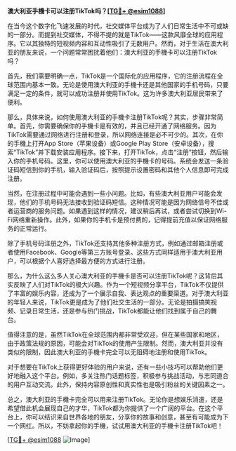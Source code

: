 **澳大利亚手機卡可以注册TikTok吗？[[TG💪+ @esim1088](https://t.me/s/esim1088)]**

在当今这个数字化飞速发展的时代，社交媒体平台成为了人们日常生活中不可或缺的一部分。而提到社交媒体，不得不提的就是TikTok——这款风靡全球的应用程序。它以其独特的短视频内容和互动性吸引了无数用户。然而，对于生活在澳大利亚的朋友来说，一个问题常常困扰着他们：澳大利亚的手機卡可以注册TikTok吗？

首先，我们需要明确一点，TikTok是一个国际化的应用程序，它的注册流程在全球范围内基本一致。无论是使用澳大利亚的手機卡还是其他国家的手机号码，只要满足一定的条件，就可以成功注册并使用TikTok。这为许多澳大利亚居民带来了便利。

那么，具体来说，如何使用澳大利亚的手機卡注册TikTok呢？其实，步骤非常简单。首先，你需要确保你的手機卡是有效的，并且已经开通了网络服务。因为TikTok需要通过网络进行注册和登录，所以网络连接是必不可少的。其次，在你的手機上打开App Store（苹果设备）或Google Play Store（安卓设备），搜索“TikTok”并下载安装应用程序。接下来，打开TikTok，点击“注册”按钮，然后输入你的手机号码。这里，你可以使用澳大利亚的手機卡的号码。系统会发送一条验证码短信到你的手机，输入验证码后，按照提示设置密码和其他个人信息即可完成注册。

当然，在注册过程中可能会遇到一些小问题。比如，有些澳大利亚用户可能会发现，他们的手机号码无法接收到验证码短信。这种情况可能是因为网络信号不佳或者运营商的服务问题。如果遇到这样的情况，建议稍后再试，或者尝试切换到Wi-Fi网络重新操作。此外，如果你的手机卡是预付费的，记得提前充值以保证网络服务的正常运行。

除了手机号码注册之外，TikTok还支持其他多种注册方式，例如通过邮箱注册或者使用Facebook、Google等第三方账号登录。这些方式同样适用于澳大利亚用户，可以根据个人喜好选择最方便的方式进行注册。

那么，为什么这么多人关心澳大利亚的手機卡是否可以注册TikTok呢？这背后其实反映了人们对TikTok的极大兴趣。作为一个短视频分享平台，TikTok不仅提供了丰富的娱乐内容，还成为了一个展示自我、表达观点的重要渠道。对于澳大利亚的年轻人来说，TikTok更是成为了他们社交生活的一部分。无论是拍摄搞笑视频、记录日常生活，还是参与热门挑战，TikTok都能让他们找到属于自己的舞台。

值得注意的是，虽然TikTok在全球范围内都非常受欢迎，但在某些国家和地区，由于政策法规的原因，可能会对TikTok的使用产生限制。然而，澳大利亚并没有类似的限制，因此澳大利亚的手機卡完全可以无阻碍地注册和使用TikTok。

对于想要在TikTok上获得更好体验的用户来说，还有一些小技巧可以帮助他们更好地融入这个平台。例如，多关注热门话题标签，积极参与挑战活动，与志同道合的用户互动交流。此外，保持内容原创性和真实性也是吸引粉丝的关键因素之一。

总之，澳大利亚的手機卡完全可以用来注册TikTok。无论你是想娱乐消遣，还是希望借此机会展现自己的才华，TikTok都为你提供了一个广阔的平台。在这个平台上，你可以结识来自世界各地的朋友，分享你的故事和创意，甚至有可能成为下一个网红。所以，不妨拿起你的手機，试试用澳大利亚的手機卡注册TikTok吧！

[[TG💪+ @esim1088](https://t.me/s/esim1088) ![Image](https://i.postimg.cc/4NQfJmqS/Snipaste-2025-05-13-00-14-12.png)]